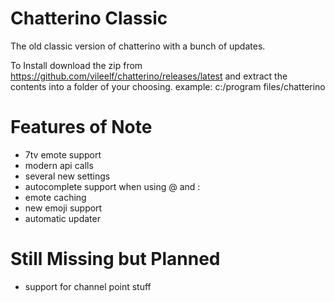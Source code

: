 # Chatterino Classic
The old classic version of chatterino with a bunch of updates.

To Install download the zip from https://github.com/vileelf/chatterino/releases/latest
and extract the contents into a folder of your choosing.
example: c:/program files/chatterino

# Features of Note
- 7tv emote support
- modern api calls
- several new settings
- autocomplete support when using @ and :
- emote caching
- new emoji support
- automatic updater

# Still Missing but Planned
- support for channel point stuff

